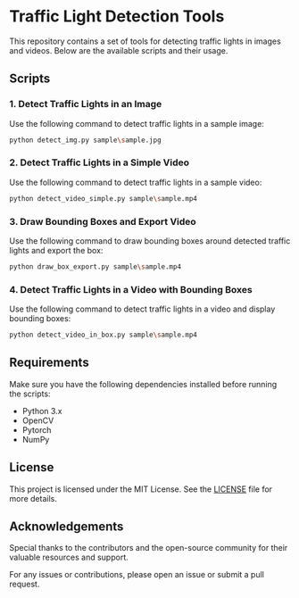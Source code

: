 # Traffic Light Detection Tools

This repository contains a set of tools for detecting traffic lights in images and videos. Below are the available scripts and their usage.

## Scripts

### 1. Detect Traffic Lights in an Image
Use the following command to detect traffic lights in a sample image:

```bash
python detect_img.py sample\sample.jpg
```

### 2. Detect Traffic Lights in a Simple Video
Use the following command to detect traffic lights in a sample video:

```bash
python detect_video_simple.py sample\sample.mp4
```

### 3. Draw Bounding Boxes and Export Video
Use the following command to draw bounding boxes around detected traffic lights and export the box:

```bash
python draw_box_export.py sample\sample.mp4
```

### 4. Detect Traffic Lights in a Video with Bounding Boxes
Use the following command to detect traffic lights in a video and display bounding boxes:

```bash
python detect_video_in_box.py sample\sample.mp4
```

## Requirements

Make sure you have the following dependencies installed before running the scripts:

- Python 3.x
- OpenCV
- Pytorch
- NumPy

## License

This project is licensed under the MIT License. See the [LICENSE](LICENSE) file for more details.

## Acknowledgements

Special thanks to the contributors and the open-source community for their valuable resources and support.

For any issues or contributions, please open an issue or submit a pull request.
